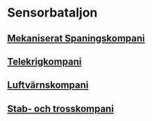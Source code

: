 # Sensorbataljon

## [Mekaniserat Spaningskompani](/Kompanier/mekbrigspankomp.md)

## [Telekrigkompani](/Kompanier/mekbrigtkkomp.md)

## [Luftvärnskompani](/Kompanier/mekbriglvkomp.md)

## [Stab- och trosskompani]()
